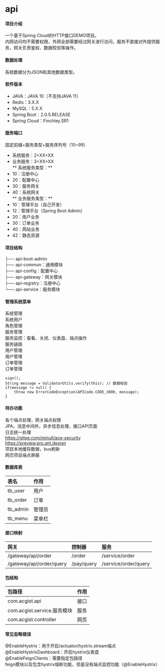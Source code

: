 # api

#### 项目介绍
一个基于Spring Cloud的HTTP接口DEMO项目。  
内网访问均不需要权限，外网全部需要经过网关进行访问，服务不直接对外提供服务，网关负责鉴权、数据校验等操作。

#### 数据处理
系统数据分为JSON和其他数据类型。

#### 软件版本
* JAVA：JAVA 10（不支持JAVA 11）
* Redis：3.X.X
* MySQL：5.X.X
* Spring Boot：2.0.5.RELEASE
* Spring Cloud：Finchley.SR1

#### 服务端口
固定前缀+服务类型+服务序列号（10~99）  
* 系统服务：2+XX+XX  
* 业务服务：3+XX+XX  
** 系统服务类型：** 
* 10：注册中心
* 20：配置中心
* 30：服务网关
* 40：系统网关  
** 业务服务类型：** 
* 10：管理平台（自己开发）
* 12：管理平台（Spring Boot Admin）
* 20：用户业务
* 30：订单业务
* 40：网站业务
* 42：静态资源

#### 项目结构
├── api-boot-admin  
├── api-common：通用模块  
├── api-config：配置中心  
├── api-gateway：网关模块  
├── api-registry：注册中心  
└── api-service：服务模块  

#### 管理系统菜单
系统管理  
	系统用户  
	角色管理  
服务管理  
	服务监控：查看、关闭、仪表盘、端点操作  
	服务链路  
用户管理  
	用户管理  
订单管理  
	订单管理  

	sign();
	String message = ValidatorUtils.verify(this); // 数据校验
	if(message != null) {
		throw new ErrorCodeException(APICode.CODE_3000, message);
	}

#### 待办功能
各个端点处理，网关端点权限  
JPA，消息中间件，异步信息处理，接口API页面  
日志统一处理  
https://gitee.com/minull/ace-security  
https://preview.pro.ant.design  
项目本地缓存数据，bus刷新  
网页项目端点屏蔽  

#### 数据库表
|表名|作用|
|:-|:-|
|tb_user|用户|
|tb_order|订单|
|tb_admin|管理员|
|tb_menu|菜单栏|

#### 接口映射
|网关|控制器|服务|
|:-|:-|:-|
|/gateway/api/order|/order|/service/order|
|/gateway/api/order/query|/pay/query|/service/order/query|

#### 包结构
|包路径|作用|
|:-|:-|
|com.acgist.api|接口|
|com.acgist.service.服务模块|服务|
|com.acgist.controller|网页|

#### 常见忽略错误
@EnableHystrix：用于开启/actuator/hystrix.stream端点  
@EnableHystrixDashboard：开启hystrix仪表盘  
@EnableFeignClients：需要指定包路径  
feign模块以及包含hystrix熔断功能，但是没有端点监控功能（@EnableHystrix）  